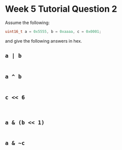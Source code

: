 # Week 5 Tutorial Question 2

Assume the following:

```c
uint16_t a = 0x5555, b = 0xaaaa, c = 0x0001;

```

and give the following answers in hex.

## `a | b`

```text

```

## `a ^ b`

```text

```

## `c << 6`

```text


```

## `a & (b << 1)`

```text

```

## `a & ~c`

```text

```
